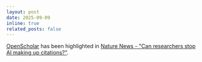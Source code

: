```yaml
---
layout: post
date: 2025-09-09
inline: true
related_posts: false
---
```


[OpenScholar](https://arxiv.org/abs/2411.14199) has been highlighted in [Nature News - "Can researchers stop AI making up citations?"](https://www.nature.com/articles/d41586-025-02853-8). 